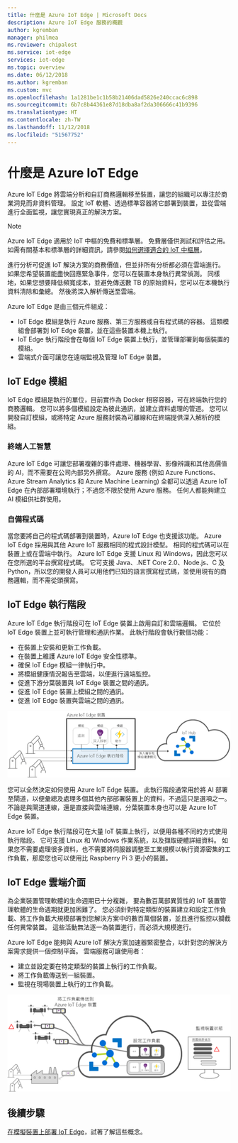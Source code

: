 ```yaml
---
title: 什麼是 Azure IoT Edge | Microsoft Docs
description: Azure IoT Edge 服務的概觀
author: kgremban
manager: philmea
ms.reviewer: chipalost
ms.service: iot-edge
services: iot-edge
ms.topic: overview
ms.date: 06/12/2018
ms.author: kgremban
ms.custom: mvc
ms.openlocfilehash: 1a1281be1c1b58b21406dad5826e240ccac6c898
ms.sourcegitcommit: 6b7c8b44361e87d18dba8af2da306666c41b9396
ms.translationtype: HT
ms.contentlocale: zh-TW
ms.lasthandoff: 11/12/2018
ms.locfileid: "51567752"
---
```

# <a name="what-is-azure-iot-edge"></a>什麼是 Azure IoT Edge

Azure IoT Edge 將雲端分析和自訂商務邏輯移至裝置，讓您的組織可以專注於商業洞見而非資料管理。 設定 IoT 軟體、透過標準容器將它部署到裝置，並從雲端進行全面監視，讓您實現真正的解決方案。

>[!NOTE]
>Azure IoT Edge 適用於 IoT 中樞的免費和標準層。 免費層僅供測試和評估之用。 如需有關基本和標準層的詳細資訊，請參閱[如何選擇適合的 IoT 中樞層](../iot-hub/iot-hub-scaling.md)。

進行分析可促進 IoT 解決方案的商務價值，但並非所有分析都必須在雲端進行。 如果您希望裝置能盡快回應緊急事件，您可以在裝置本身執行異常偵測。 同樣地，如果您想要降低頻寬成本，並避免傳送數 TB 的原始資料，您可以在本機執行資料清除和彙總。 然後將深入解析傳送至雲端。 

Azure IoT Edge 是由三個元件組成：
* IoT Edge 模組是執行 Azure 服務、第三方服務或自有程式碼的容器。 這類模組會部署到 IoT Edge 裝置，並在這些裝置本機上執行。 
* IoT Edge 執行階段會在每個 IoT Edge 裝置上執行，並管理部署到每個裝置的模組。 
* 雲端式介面可讓您在遠端監視及管理 IoT Edge 裝置。

## <a name="iot-edge-modules"></a>IoT Edge 模組

IoT Edge 模組是執行的單位，目前實作為 Docker 相容容器，可在終端執行您的商務邏輯。 您可以將多個模組設定為彼此通訊，並建立資料處理的管道。 您可以開發自訂模組，或將特定 Azure 服務封裝為可離線和在終端提供深入解析的模組。 

### <a name="artificial-intelligence-on-the-edge"></a>終端人工智慧

Azure IoT Edge 可讓您部署複雜的事件處理、機器學習、影像辨識和其他高價值的 AI，而不需要在公司內部另外撰寫。 Azure 服務 (例如 Azure Functions、Azure Stream Analytics 和 Azure Machine Learning) 全都可以透過 Azure IoT Edge 在內部部署環境執行；不過您不限於使用 Azure 服務。 任何人都能夠建立 AI 模組供社群使用。 

### <a name="bring-your-own-code"></a>自備程式碼

當您要將自己的程式碼部署到裝置時，Azure IoT Edge 也支援該功能。 Azure IoT Edge 採用與其他 Azure IoT 服務相同的程式設計模型。 相同的程式碼可以在裝置上或在雲端中執行。 Azure IoT Edge 支援 Linux 和 Windows，因此您可以在您所選的平台撰寫程式碼。 它可支援 Java、.NET Core 2.0、Node.js、C 及 Python，所以您的開發人員可以用他們已知的語言撰寫程式碼，並使用現有的商務邏輯，而不需從頭撰寫。

## <a name="iot-edge-runtime"></a>IoT Edge 執行階段

Azure IoT Edge 執行階段可在 IoT Edge 裝置上啟用自訂和雲端邏輯。 它位於 IoT Edge 裝置上並可執行管理和通訊作業。 此執行階段會執行數個功能：

* 在裝置上安裝和更新工作負載。
* 在裝置上維護 Azure IoT Edge 安全性標準。
* 確保 IoT Edge 模組一律執行中。
* 將模組健康情況報告至雲端，以便進行遠端監控。
* 促進下游分葉裝置與 IoT Edge 裝置之間的通訊。
* 促進 IoT Edge 裝置上模組之間的通訊。
* 促進 IoT Edge 裝置與雲端之間的通訊。

![IoT Edge 執行階段會將深入解析和報告傳送至 IoT 中樞](./media/about-iot-edge/runtime.png)

您可以全然決定如何使用 Azure IoT Edge 裝置。 此執行階段通常用於將 AI 部署至閘道，以便彙總及處理多個其他內部部署裝置上的資料，不過這只是選項之一。 不論是與閘道連線，還是直接與雲端連線，分葉裝置本身也可以是 Azure IoT Edge 裝置。

Azure IoT Edge 執行階段可在大量 IoT 裝置上執行，以便用各種不同的方式使用執行階段。 它可支援 Linux 和 Windows 作業系統，以及擷取硬體詳細資料。 如果您不需要處理很多資料，也不需要將伺服器調整至工業規模以執行資源密集的工作負載，那麼您也可以使用比 Raspberry Pi 3 更小的裝置。

## <a name="iot-edge-cloud-interface"></a>IoT Edge 雲端介面

為企業裝置管理軟體的生命週期已十分複雜， 要為數百萬部異質性的 IoT 裝置管理軟體的生命週期就更加困難了。 您必須針對特定類型的裝置建立和設定工作負載、將工作負載大規模部署到您解決方案中的數百萬個裝置，並且進行監控以攔截任何異常裝置。 這些活動無法逐一為裝置進行，而必須大規模進行。

Azure IoT Edge 能夠與 Azure IoT 解決方案加速器緊密整合，以針對您的解決方案需求提供一個控制平面。 雲端服務可讓使用者：

* 建立並設定要在特定類型的裝置上執行的工作負載。
* 將工作負載傳送到一組裝置。
* 監視在現場裝置上執行的工作負載。

![裝置的遙測、深入解析及動作會透過雲端協調](./media/about-iot-edge/cloud-interface.png)

## <a name="next-steps"></a>後續步驟

[在模擬裝置上部署 IoT Edge](quickstart.md)，試著了解這些概念。

 
